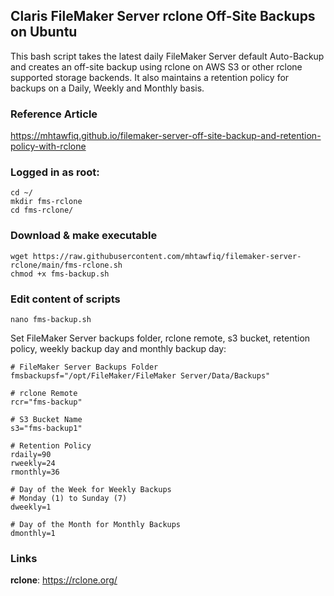 ## Claris FileMaker Server rclone Off-Site Backups on Ubuntu
This bash script takes the latest daily FileMaker Server default Auto-Backup and creates an off-site backup using rclone on AWS S3 or other rclone supported storage backends.
It also maintains a retention policy for backups on a Daily, Weekly and Monthly basis.

### Reference Article
https://mhtawfiq.github.io/filemaker-server-off-site-backup-and-retention-policy-with-rclone

### Logged in as root:
```
cd ~/
mkdir fms-rclone
cd fms-rclone/
```
### Download & make executable
```
wget https://raw.githubusercontent.com/mhtawfiq/filemaker-server-rclone/main/fms-rclone.sh
chmod +x fms-backup.sh
``` 
### Edit content of scripts
```
nano fms-backup.sh
```
Set FileMaker Server backups folder, rclone remote, s3 bucket, retention policy, weekly backup day and monthly backup day:
```
# FileMaker Server Backups Folder
fmsbackupsf="/opt/FileMaker/FileMaker Server/Data/Backups"

# rclone Remote
rcr="fms-backup"

# S3 Bucket Name
s3="fms-backup1"

# Retention Policy
rdaily=90
rweekly=24
rmonthly=36

# Day of the Week for Weekly Backups
# Monday (1) to Sunday (7)
dweekly=1

# Day of the Month for Monthly Backups
dmonthly=1
```


### Links
**rclone**: https://rclone.org/
